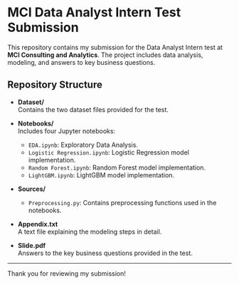# MCI Data Analyst Intern Test Submission

This repository contains my submission for the Data Analyst Intern test at **MCI Consulting and Analytics**. The project includes data analysis, modeling, and answers to key business questions.

## Repository Structure

- **Dataset/**  
  Contains the two dataset files provided for the test.

- **Notebooks/**  
  Includes four Jupyter notebooks:
  - `EDA.ipynb`: Exploratory Data Analysis.
  - `Logistic Regression.ipynb`: Logistic Regression model implementation.
  - `Random Forest.ipynb`: Random Forest model implementation.
  - `LightGBM.ipynb`: LightGBM model implementation.

- **Sources/**  
  - `Preprocessing.py`: Contains preprocessing functions used in the notebooks.

- **Appendix.txt**  
  A text file explaining the modeling steps in detail.

- **Slide.pdf**  
  Answers to the key business questions provided in the test.

---

Thank you for reviewing my submission!
